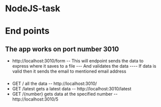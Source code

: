 # NodeJS-task

# End points
## The app works on port number 3010 
  - http://localhost:3010/form
  -- This will endpoint sends the data to express where it saves to a file
  --- And validates the data
  ---- If data is valid then it sends the email to mentioned email address
### 
  - GET  / all the data 
  -- http://localhost:3010/
   - GET  /latest gets a latest data
  -- http://localhost:3010/latest 
  - GET  /{number} gets data at the specified number
  -- http://localhost:3010/5

  
